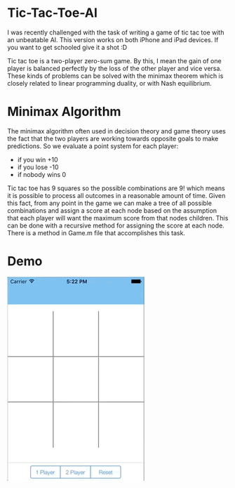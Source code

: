 Tic-Tac-Toe-AI
==============

I was recently challenged with the task of writing a game of tic tac toe with an unbeatable AI. This version works on both iPhone and iPad devices. If you want to get schooled give it a shot :D

Tic tac toe is a two-player zero-sum game. By this, I mean the gain of one player is balanced perfectly by the loss of the other player and vice versa. These kinds of problems can be solved with the minimax theorem which is closely related to linear programming duality, or with Nash equilibrium.


Minimax Algorithm
================
The minimax algorithm often used in decision theory and game theory uses the fact that the two players are working towards opposite goals to make predictions.  So we evaluate a point system for each player:
- if you win +10 
- if you lose -10 
- if nobody wins 0

Tic tac toe has 9 squares so the possible combinations are 9! which means it is possible to process all outcomes in a reasonable amount of time. Given this fact, from any point in the game we can make a tree of all possible combinations and assign a score at each node based on the assumption that each player will want the maximum score from that nodes children. This can be done with a recursive method for assigning the score at each node.  There is a method in Game.m file that accomplishes this task.

Demo
================
![gif](https://github.com/awadalaa/tic-tac-toe-ai/blob/master/tictactoe.gif)
